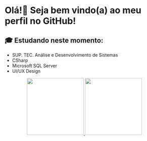 # Olá!👋 Seja bem vindo(a) ao meu perfil no GitHub!

## 🎓 Estudando neste momento:

- SUP. TEC. Análise e Desenvolvimento de Sistemas
- CSharp
- Microsoft SQL Server
- UI/UX Design

<div align="center">
  <a href="https://github.com/pablovitorr">
  <img height="180em" src="https://github-readme-stats.vercel.app/api?username=pablovitorr&show_icons=true&theme=ayu-mirage&include_all_commits=true&count_private=true"/>
  <img height="180em" src="https://github-readme-stats.vercel.app/api/top-langs/?username=pablovitorr&layout=compact&langs_count=7&theme=ayu-mirage"/>
</div>
